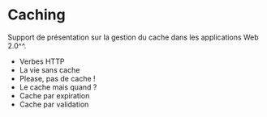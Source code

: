 # Caching
Support de présentation sur la gestion du cache dans les applications Web 2.0^^.

- Verbes HTTP
- La vie sans cache
- Please, pas de cache !
- Le cache mais quand ?
- Cache par expiration
- Cache par validation
 
